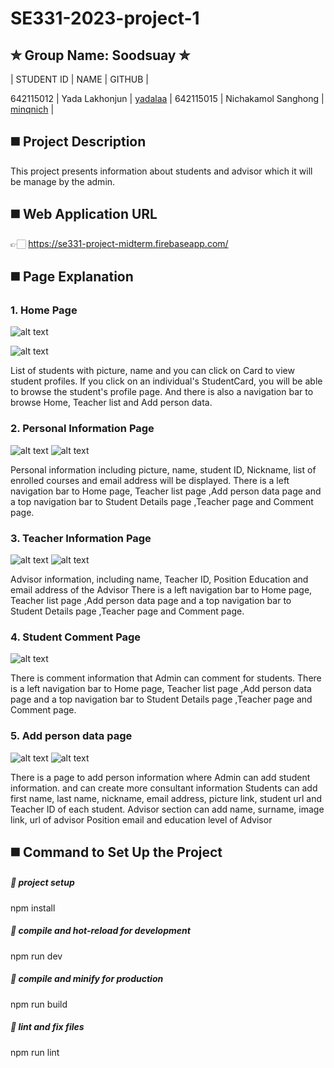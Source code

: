 # SE331-2023-project-1

## ✮ Group Name: Soodsuay ✮

| STUDENT ID | NAME | GITHUB |

642115012 | Yada Lakhonjun | [yadalaa](https://github.com/yadalaa) |
642115015 | Nichakamol Sanghong | [minqnich](https://github.com/minqnich) |


## ◼️ Project Description

This project presents information about students and advisor which it will be manage by the admin.


## ◼️ Web Application URL

👉🏻 https://se331-project-midterm.firebaseapp.com/


## ◼️ Page Explanation
### 1. Home Page

![alt text](https://cdn.discordapp.com/attachments/856454942964056074/1141822497575153826/image.png)

![alt text](https://cdn.discordapp.com/attachments/856454942964056074/1141822497860374708/image.png)

List of students with picture, name and you can click on Card to view student profiles.
If you click on an individual's StudentCard, you will be able to browse the student's profile page.
And there is also a navigation bar to browse Home, Teacher list and Add person data.

### 2. Personal Information Page

![alt text](https://cdn.discordapp.com/attachments/856454942964056074/1141832620943097857/image.png)
![alt text](https://cdn.discordapp.com/attachments/856454942964056074/1141825444241485824/image.png)

Personal information including picture, name, student ID, Nickname, list of enrolled courses and email address will be displayed.
There is a left navigation bar to Home page, Teacher list page ,Add person data page and a top navigation bar to Student Details page ,Teacher page and Comment page.

### 3. Teacher Information Page


![alt text](https://cdn.discordapp.com/attachments/856454942964056074/1141832899411320832/image.png)
![alt text](https://cdn.discordapp.com/attachments/856454942964056074/1141832930835058769/image.png)


Advisor information, including name, Teacher ID, Position Education and email address of the Advisor
There is a left navigation bar to Home page, Teacher list page ,Add person data page and a top navigation bar to Student Details page ,Teacher page and Comment page.


### 4. Student Comment Page

![alt text](https://cdn.discordapp.com/attachments/856454942964056074/1141833229205258402/image.png)


There is comment information that Admin can comment for students.
There is a left navigation bar to Home page, Teacher list page ,Add person data page and a top navigation bar to Student Details page ,Teacher page and Comment page.

### 5. Add person data page

![alt text](https://cdn.discordapp.com/attachments/856454942964056074/1141833503214944436/image.png)
![alt text](https://cdn.discordapp.com/attachments/856454942964056074/1141833566813175818/image.png)

There is a page to add person information where Admin can add student information. and can create more consultant information Students can add first name, last name, nickname, email address, picture link, student url and Teacher ID of each student.
Advisor section can add name, surname, image link, url of advisor Position email and education level of Advisor


## ◼️ Command to Set Up the Project
##### 🔘 project setup

npm install


##### 🔘 compile and hot-reload for development

npm run dev

##### 🔘 compile and minify for production

npm run build


##### 🔘 lint and fix files

npm run lint
